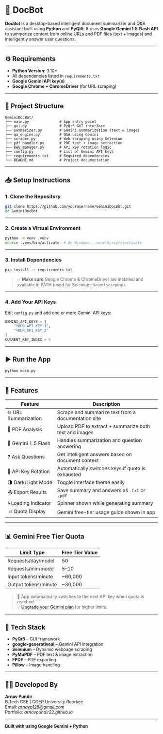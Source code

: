 
# 📘 DocBot

**DocBot** is a desktop-based intelligent document summarizer and Q&A assistant built using **Python** and **PyQt5**. It uses **Google Gemini 1.5 Flash API** to summarize content from online URLs and PDF files (text + images) and intelligently answer user questions.

---

## ⚙️ Requirements

- **Python Version:** 3.10+
- All dependencies listed in `requirements.txt`
- **Google Gemini API key(s)**
- **Google Chrome + ChromeDriver** (for URL scraping)

---

## 📁 Project Structure

```
GeminiDocBot/
├── main.py              # App entry point
├── gui.py               # PyQt5 GUI interface
├── summarizer.py        # Gemini summarization (text & image)
├── qa_engine.py         # Q&A using Gemini
├── scraper.py           # Web scraping using Selenium
├── pdf_handler.py       # PDF text + image extraction
├── key_manager.py       # API key rotation logic
├── config.py            # List of Gemini API keys
├── requirements.txt     # Required dependencies
└── README.md            # Project documentation
```

---

## 📥 Setup Instructions

### 1. Clone the Repository

```bash
git clone https://github.com/yourusername/GeminiDocBot.git
cd GeminiDocBot
```

---

### 2. Create a Virtual Environment

```bash
python -m venv .venv
source .venv/bin/activate  # On Windows: .venv\Scripts\activate
```

---

### 3. Install Dependencies

```bash
pip install -r requirements.txt
```

> ✅ **Make sure** Google Chrome & ChromeDriver are installed and available in PATH (used for Selenium-based scraping).

---

### 4. Add Your API Keys

Edit `config.py` and add one or more Gemini API keys:

```python
GEMINI_API_KEYS = [
    "YOUR_API_KEY_1",
    "YOUR_API_KEY_2"
]
CURRENT_KEY_INDEX = 0
```

---

## ▶️ Run the App

```bash
python main.py
```

---

## 🔧 Features

| Feature               | Description |
|----------------------|-------------|
| 🌐 URL Summarization | Scrape and summarize text from a documentation site |
| 📂 PDF Analysis      | Upload PDF to extract + summarize both text and images |
| 🧠 Gemini 1.5 Flash  | Handles summarization and question answering |
| ❓ Ask Questions      | Get intelligent answers based on document context |
| 🔁 API Key Rotation  | Automatically switches keys if quota is exhausted |
| 🌗 Dark/Light Mode   | Toggle interface theme easily |
| 📤 Export Results    | Save summary and answers as `.txt` or `.pdf` |
| 🌀 Loading Indicator | Spinner shown while generating summary |
| 📊 Quota Display     | Gemini free-tier usage guide shown in app |

---

## 📊 Gemini Free Tier Quota

| Limit Type                | Free Tier Value |
|---------------------------|-----------------|
| Requests/day/model        | 50              |
| Requests/min/model        | 5–10            |
| Input tokens/minute       | ~60,000         |
| Output tokens/minute      | ~30,000         |

> 🔁 App automatically switches to the next API key when quota is reached.  
> 💡 [Upgrade your Gemini plan](https://ai.google.dev/pricing) for higher limits.

---

## 🧠 Tech Stack

- **PyQt5** – GUI framework  
- **google-generativeai** – Gemini API integration  
- **Selenium** – Dynamic webpage scraping  
- **PyMuPDF** – PDF text & image extraction  
- **FPDF** – PDF exporting  
- **Pillow** – Image handling  

---

## 👨‍💻 Developed By

**Arnav Pundir**  
B.Tech CSE | COER University Roorkee  
Email: *arnavp128@gmail.com*  
Portfolio: *arnavpundir22.github.io*  

---

**Built with using Google Gemini + Python**
